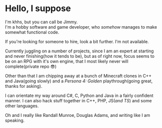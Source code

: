 # Hello, I suppose
I'm khhs, but you can call be Jimmy.  
I'm a hobby software and game developer, who *somehow* manages to make somewhat functional code.

If you're looking for someone to hire, look a bit further. I'm not available.

Currently juggling on a number of projects, since I am an expert at starting and never finishing(how it tends to be),
but as of right now, focus seems to be on an RPG with it's own engine, that I most likely never will complete(private repo 😎)

Other than that I am chipping away at a bunch of Minecraft clones in C++ and Java(going slowly) and a *Persona 4: Golden* playthrough(going great, thanks for asking).

I can orientate my way around C#, C, Python and Java in a fairly confident manner. I can also hack stuff together in C++, PHP, JS(*and TS*) and some other languages.

Oh and I really like Randall Munroe, Douglas Adams, and writing like I am speaking.
